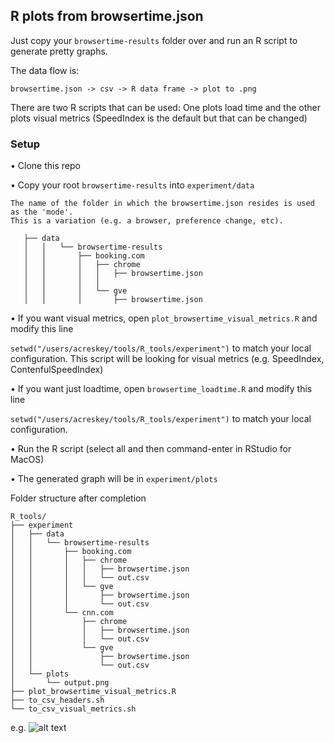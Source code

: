## R plots from browsertime.json

Just copy your `browsertime-results` folder over and run an R script to generate pretty graphs.

The data flow is:

```browsertime.json -> csv -> R data frame -> plot to .png```

There are two R scripts that can be used:
One plots load time and the other plots visual metrics (SpeedIndex is the default but that can be changed)


### Setup
• Clone this repo

• Copy your root `browsertime-results` into `experiment/data`
  
    The name of the folder in which the browsertime.json resides is used as the 'mode'.
    This is a variation (e.g. a browser, preference change, etc). 
  ```
     ├── data
     │   │   └── browsertime-results
     │   │       ├── booking.com
     │   │       │   ├── chrome
     │   │       │   │   ├── browsertime.json
     │   │       │   │   
     │   │       │   └── gve
     │   │       │       ├── browsertime.json
```

• If you want visual metrics, open `plot_browsertime_visual_metrics.R` and modify this line

```setwd("/users/acreskey/tools/R_tools/experiment")``` to match your local configuration.
This script will be looking for visual metrics (e.g. SpeedIndex, ContenfulSpeedIndex)

• If you want just loadtime, open `browsertime_loadtime.R` and modify this line

```setwd("/users/acreskey/tools/R_tools/experiment")``` to match your local configuration.


• Run the R script (select all and then command-enter in RStudio for MacOS)

• The generated graph will be in `experiment/plots`


Folder structure after completion
```
R_tools/
├── experiment
│   ├── data
│   │   └── browsertime-results
│   │       ├── booking.com
│   │       │   ├── chrome
│   │       │   │   ├── browsertime.json
│   │       │   │   └── out.csv
│   │       │   └── gve
│   │       │       ├── browsertime.json
│   │       │       └── out.csv
│   │       └── cnn.com
│   │           ├── chrome
│   │           │   ├── browsertime.json
│   │           │   └── out.csv
│   │           └── gve
│   │               ├── browsertime.json
│   │               └── out.csv
│   └── plots
│       └── output.png
├── plot_browsertime_visual_metrics.R
├── to_csv_headers.sh
└── to_csv_visual_metrics.sh
```

e.g.
![alt text](https://github.com/acreskeyMoz/R_tools/blob/master/output.png)
